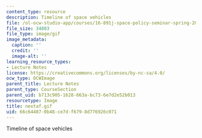 ```yaml
---
content_type: resource
description: Timeline of space vehicles
file: /ol-ocw-studio-app/courses/16-891j-space-policy-seminar-spring-2003/66c644870b48ce7df6798d776926c071_nextaf.gif
file_size: 34803
file_type: image/gif
image_metadata:
  caption: ''
  credit: ''
  image-alt: ''
learning_resource_types:
- Lecture Notes
license: https://creativecommons.org/licenses/by-nc-sa/4.0/
ocw_type: OCWImage
parent_title: Lecture Notes
parent_type: CourseSection
parent_uid: b713c905-1628-663a-bc73-6e7d2e52b013
resourcetype: Image
title: nextaf.gif
uid: 66c64487-0b48-ce7d-f679-8d776926c071
---
```

Timeline of space vehicles